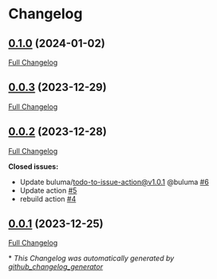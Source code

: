 # Changelog

## [0.1.0](https://github.com/buluma/ansible-role-beats/tree/0.1.0) (2024-01-02)

[Full Changelog](https://github.com/buluma/ansible-role-beats/compare/0.0.3...0.1.0)

## [0.0.3](https://github.com/buluma/ansible-role-beats/tree/0.0.3) (2023-12-29)

[Full Changelog](https://github.com/buluma/ansible-role-beats/compare/0.0.2...0.0.3)

## [0.0.2](https://github.com/buluma/ansible-role-beats/tree/0.0.2) (2023-12-28)

[Full Changelog](https://github.com/buluma/ansible-role-beats/compare/0.0.1...0.0.2)

**Closed issues:**

- Update buluma/todo-to-issue-action@v1.0.1 @buluma [\#6](https://github.com/buluma/ansible-role-beats/issues/6)
- Update action [\#5](https://github.com/buluma/ansible-role-beats/issues/5)
- rebuild action [\#4](https://github.com/buluma/ansible-role-beats/issues/4)

## [0.0.1](https://github.com/buluma/ansible-role-beats/tree/0.0.1) (2023-12-25)

[Full Changelog](https://github.com/buluma/ansible-role-beats/compare/e131304b9effe58acccaeb77a21437d45a30b0e6...0.0.1)



\* *This Changelog was automatically generated by [github_changelog_generator](https://github.com/github-changelog-generator/github-changelog-generator)*
